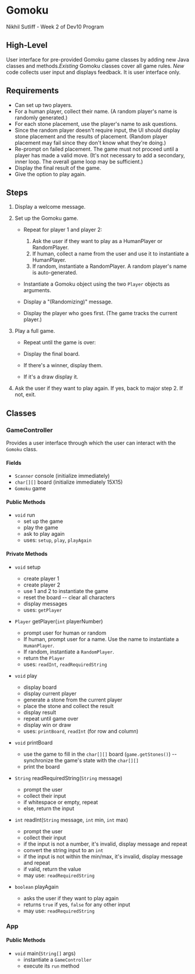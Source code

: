 # Gomoku
Nikhil Sutliff - Week 2 of Dev10 Program
## High-Level

 User interface for pre-provided Gomoku game classes by adding new Java classes and methods._Existing_ Gomoku classes cover all game rules. _New_ code collects user input and displays feedback. It is user interface only.

## Requirements

- Can set up two players.
- For a human player, collect their name. (A random player's name is randomly generated.)
- For each stone placement, use the player's name to ask questions.
- Since the random player doesn't require input, the UI should display stone placement and the results of placement. (Random player placement may fail since they don't know what they're doing.)
- Re-prompt on failed placement. The game must not proceed until a player has made a valid move. (It's not necessary to add a secondary, inner loop. The overall game loop may be sufficient.)
- Display the final result of the game.
- Give the option to play again.

## Steps

1. Display a welcome message.

2. Set up the Gomoku game.

    - Repeat for player 1 and player 2:
        1. Ask the user if they want to play as a HumanPlayer or RandomPlayer.
        2. If human, collect a name from the user and use it to instantiate a HumanPlayer.
        3. If random, instantiate a RandomPlayer. A random player's name is auto-generated.

    - Instantiate a Gomoku object using the two `Player` objects as arguments.

    - Display a "(Randomizing)" message.

    - Display the player who goes first. (The game tracks the current player.)

3. Play a full game.

    - Repeat until the game is over:
       
    - Display the final board.
    - If there's a winner, display them.
    - If it's a draw display it.

4. Ask the user if they want to play again. If yes, back to major step 2. If not, exit.

## Classes

### GameController

Provides a user interface through which the user can interact with the `Gomoku` class.

#### Fields

- `Scanner` console (initialize immediately)
- `char[][]` board (initialize immediately 15X15)
- `Gomoku` game

#### Public Methods

- `void` run
    - set up the game
    - play the game
    - ask to play again
    - uses: `setup`, `play`, `playAgain`

#### Private Methods

- `void` setup
    - create player 1
    - create player 2
    - use 1 and 2 to instantiate the game
    - reset the board -- clear all characters
    - display messages
    - uses: `getPlayer`

- `Player` getPlayer(`int` playerNumber)
    - prompt user for human or random
    - If human, prompt user for a name. Use the name to instantiate a `HumanPlayer`.
    - If random, instantiate a `RandomPlayer`.
    - return the `Player`
    - uses: `readInt`, `readRequiredString`

- `void` play
    - display board
    - display current player
    - generate a stone from the current player
    - place the stone and collect the result
    - display result
    - repeat until game over
    - display win or draw
    - uses: `printBoard`, `readInt` (for row and column)

- `void` printBoard
    - use the game to fill in the `char[][]` board (`game.getStones()`) -- synchronize the game's state with the `char[][]`
    - print the board

- `String` readRequiredString(`String` message)
    - prompt the user
    - collect their input
    - if whitespace or empty, repeat
    - else, return the input

- `int` readInt(`String` message, `int` min, `int` max)
    - prompt the user
    - collect their input
    - if the input is not a number, it's invalid, display message and repeat
    - convert the string input to an `int`
    - if the input is not within the min/max, it's invalid, display message and repeat
    - if valid, return the value
    - may use: `readRequiredString`

- `boolean` playAgain
    - asks the user if they want to play again
    - returns `true` if yes, `false` for any other input
    - may use: `readRequiredString`

### App

#### Public Methods

- `void` main(`String[]` args)
    - instantiate a `GameController`
    - execute its `run` method